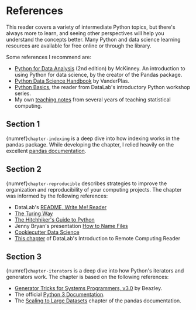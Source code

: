 References
==========

This reader covers a variety of intermediate Python topics, but there's always
more to learn, and seeing other perspectives will help you understand the
concepts better. Many Python and data science learning resources are available
for free online or through the library.

Some references I recommend are:

* [Python for Data Analysis][pydata] (2nd edition) by McKinney. An introduction
  to using Python for data science, by the creator of the Pandas package.
* [Python Data Science Handbook][pyhandbook] by VanderPlas. 
* [Python Basics][py-basics], the reader from DataLab's introductory Python
  workshop series.
* My own [teaching notes][notes] from several years of teaching
  statistical computing.

[pydata]: https://wesmckinney.com/pages/book.html
[pyhandbook]: https://jakevdp.github.io/PythonDataScienceHandbook/
[py-basics]: https://ucdavisdatalab.github.io/workshop_python_basics/
[notes]: https://github.com/nick-ulle/teaching-notes


Section 1
---------

{numref}`chapter-indexing` is a deep dive into how indexing works in the pandas
package. While developing the chapter, I relied heavily on the excellent
[pandas documentation][pandas-docs].

[pandas-docs]: https://pandas.pydata.org/pandas-docs/stable/


Section 2
---------

{numref}`chapter-reproducible` describes strategies to improve the organization
and reproducibility of your computing projects. The chapter was informed by the
following references:

* DataLab's [README, Write Me! Reader][readme]
* [The Turing Way][turing]
* [The Hitchhiker's Guide to Python][hitchhikers]
* Jenny Bryan's presentation [How to Name Files][naming-files]
* [Cookiecutter Data Science][cookiecutter]
* [This chapter][remote-conda] of DataLab's Introduction to Remote Computing
  Reader

[readme]: https://ucdavisdatalab.github.io/workshop_how-to-data-documentation/
[turing]: https://the-turing-way.netlify.app/
[hitchhikers]: https://docs.python-guide.org/
[naming-files]: https://speakerdeck.com/jennybc/how-to-name-files
[cookiecutter]: https://drivendata.github.io/cookiecutter-data-science/
[remote-conda]: https://ngs-docs.github.io/2021-august-remote-computing/installing-software-on-remote-computers-with-conda.html


Section 3
---------

{numref}`chapter-iterators` is a deep dive into how Python's iterators and
generators work. The chapter is based on the following references:

* [Generator Tricks for Systems Programmers, v3.0][beazley] by Beazley.
* The official [Python 3 Documentation][py3-docs].
* The [Scaling to Large Datasets][scaling] chapter of the
  pandas documentation.

[beazley]: https://www.dabeaz.com/generators/
[py3-docs]: https://docs.python.org/3/
[scaling]: https://pandas.pydata.org/docs/user_guide/scale.html
